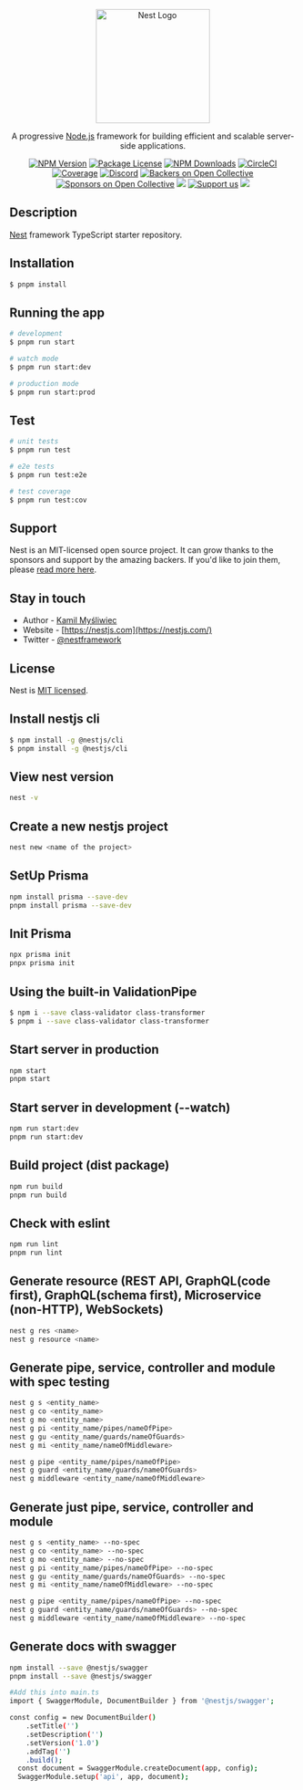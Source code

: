 <p align="center">
  <a href="http://nestjs.com/" target="blank"><img src="https://nestjs.com/img/logo-small.svg" width="200" alt="Nest Logo" /></a>
</p>

[circleci-image]: https://img.shields.io/circleci/build/github/nestjs/nest/master?token=abc123def456
[circleci-url]: https://circleci.com/gh/nestjs/nest

  <p align="center">A progressive <a href="http://nodejs.org" target="_blank">Node.js</a> framework for building efficient and scalable server-side applications.</p>
    <p align="center">
<a href="https://www.npmjs.com/~nestjscore" target="_blank"><img src="https://img.shields.io/npm/v/@nestjs/core.svg" alt="NPM Version" /></a>
<a href="https://www.npmjs.com/~nestjscore" target="_blank"><img src="https://img.shields.io/npm/l/@nestjs/core.svg" alt="Package License" /></a>
<a href="https://www.npmjs.com/~nestjscore" target="_blank"><img src="https://img.shields.io/npm/dm/@nestjs/common.svg" alt="NPM Downloads" /></a>
<a href="https://circleci.com/gh/nestjs/nest" target="_blank"><img src="https://img.shields.io/circleci/build/github/nestjs/nest/master" alt="CircleCI" /></a>
<a href="https://coveralls.io/github/nestjs/nest?branch=master" target="_blank"><img src="https://coveralls.io/repos/github/nestjs/nest/badge.svg?branch=master#9" alt="Coverage" /></a>
<a href="https://discord.gg/G7Qnnhy" target="_blank"><img src="https://img.shields.io/badge/discord-online-brightgreen.svg" alt="Discord"/></a>
<a href="https://opencollective.com/nest#backer" target="_blank"><img src="https://opencollective.com/nest/backers/badge.svg" alt="Backers on Open Collective" /></a>
<a href="https://opencollective.com/nest#sponsor" target="_blank"><img src="https://opencollective.com/nest/sponsors/badge.svg" alt="Sponsors on Open Collective" /></a>
  <a href="https://paypal.me/kamilmysliwiec" target="_blank"><img src="https://img.shields.io/badge/Donate-PayPal-ff3f59.svg"/></a>
    <a href="https://opencollective.com/nest#sponsor"  target="_blank"><img src="https://img.shields.io/badge/Support%20us-Open%20Collective-41B883.svg" alt="Support us"></a>
  <a href="https://twitter.com/nestframework" target="_blank"><img src="https://img.shields.io/twitter/follow/nestframework.svg?style=social&label=Follow"></a>
</p>
  <!--[![Backers on Open Collective](https://opencollective.com/nest/backers/badge.svg)](https://opencollective.com/nest#backer)
  [![Sponsors on Open Collective](https://opencollective.com/nest/sponsors/badge.svg)](https://opencollective.com/nest#sponsor)-->

## Description

[Nest](https://github.com/nestjs/nest) framework TypeScript starter repository.

## Installation

```bash
$ pnpm install
```

## Running the app

```bash
# development
$ pnpm run start

# watch mode
$ pnpm run start:dev

# production mode
$ pnpm run start:prod
```

## Test

```bash
# unit tests
$ pnpm run test

# e2e tests
$ pnpm run test:e2e

# test coverage
$ pnpm run test:cov
```

## Support

Nest is an MIT-licensed open source project. It can grow thanks to the sponsors and support by the amazing backers. If you'd like to join them, please [read more here](https://docs.nestjs.com/support).

## Stay in touch

- Author - [Kamil Myśliwiec](https://kamilmysliwiec.com)
- Website - [https://nestjs.com](https://nestjs.com/)
- Twitter - [@nestframework](https://twitter.com/nestframework)

## License

Nest is [MIT licensed](LICENSE).

## Install nestjs cli

```bash
$ npm install -g @nestjs/cli
$ pnpm install -g @nestjs/cli
```

## View nest version

```bash
nest -v
```

## Create a new nestjs project

```bash
nest new <name of the project>
```

## SetUp Prisma

```bash
npm install prisma --save-dev
pnpm install prisma --save-dev
```

## Init Prisma

```bash
npx prisma init
pnpx prisma init
```

## Using the built-in ValidationPipe

```bash
$ npm i --save class-validator class-transformer
$ pnpm i --save class-validator class-transformer
```

## Start server in production

```bash
npm start
pnpm start
```

## Start server in development (--watch)

```bash
npm run start:dev
pnpm run start:dev
```

## Build project (dist package)

```bash
npm run build
pnpm run build
```

## Check with eslint

```bash
npm run lint
pnpm run lint
```

## Generate resource (REST API, GraphQL(code first), GraphQL(schema first), Microservice (non-HTTP), WebSockets)

```bash
nest g res <name>
nest g resource <name>
```

## Generate pipe, service, controller and module with spec testing

```bash
nest g s <entity_name>
nest g co <entity_name>
nest g mo <entity_name>
nest g pi <entity_name/pipes/nameOfPipe>
nest g gu <entity_name/guards/nameOfGuards>
nest g mi <entity_name/nameOfMiddleware>

nest g pipe <entity_name/pipes/nameOfPipe>
nest g guard <entity_name/guards/nameOfGuards>
nest g middleware <entity_name/nameOfMiddleware>
```

## Generate just pipe, service, controller and module

```bash
nest g s <entity_name> --no-spec
nest g co <entity_name> --no-spec
nest g mo <entity_name> --no-spec
nest g pi <entity_name/pipes/nameOfPipe> --no-spec
nest g gu <entity_name/guards/nameOfGuards> --no-spec
nest g mi <entity_name/nameOfMiddleware> --no-spec

nest g pipe <entity_name/pipes/nameOfPipe> --no-spec
nest g guard <entity_name/guards/nameOfGuards> --no-spec
nest g middleware <entity_name/nameOfMiddleware> --no-spec
```

## Generate docs with swagger

```bash
npm install --save @nestjs/swagger
pnpm install --save @nestjs/swagger
```

```bash
#Add this into main.ts
import { SwaggerModule, DocumentBuilder } from '@nestjs/swagger';
```

```bash
const config = new DocumentBuilder()
    .setTitle('')
    .setDescription('')
    .setVersion('1.0')
    .addTag('')
    .build();
  const document = SwaggerModule.createDocument(app, config);
  SwaggerModule.setup('api', app, document);
```
